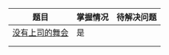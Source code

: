 

| 题目                                                         | 掌握情况 | 待解决问题 |
| ------------------------------------------------------------ | -------- | ---------- |
| [没有上司的舞会](https://www.nowcoder.com/study/live/717/5/7) | 是       |            |
|                                                              |          |            |
|                                                              |          |            |

